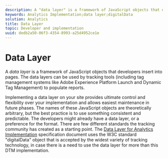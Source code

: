 ```yaml
---
description: A "data layer" is a framework of JavaScript objects that developers insert into pages.
keywords: Analytics Implementation;data layer;digitalData
solution: Analytics
title: Data Layer
topic: Developer and implementation
uuid: dedb2a50-06f3-4354-8993-a25d4952ce1e
---
```


# Data Layer

A _data layer_ is a framework of JavaScript objects that developers insert into pages. The data layers can be used by tracking tools (including tag management systems like Adobe Experience Platform Launch and Dynamic Tag Management) to populate reports.

Implementing a data layer on your site provides ultimate control and flexibility over your implementation and allows easiest maintenance in future phases​. The names of these JavaScript objects are theoretically arbitrary, but the best practice is to use something consistent and predictable. The developers might already have a data layer, or a preference for the format. There are few different standards the tracking community has created as a starting point. The [Data Layer for Analytics Implementation](assets/datalayer-documentation.pdf) specification document uses the W3C standard "digitalData" object that is accepted by the widest variety of tracking technology, in case there is a need to use the data layer for more than this DTM implementation.
